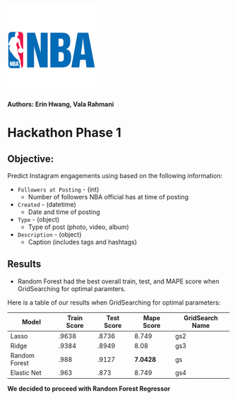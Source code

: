 <img align="center" width="200" height="200" src="./visuals/nba.png">

**Authors: Erin Hwang, Vala Rahmani**

# Hackathon Phase 1

## Objective:
Predict Instagram engagements using based on the following information: 
- `Followers at Posting` - (int)
    - Number of followers NBA official has at time of posting
- `Created` - (datetime)
    - Date and time of posting 
- `Type` - (object)
    - Type of post (photo, video, album)
- `Description` - (object)
    - Caption (includes tags and hashtags)
    

## Results
- Random Forest had the best overall train, test, and MAPE score when GridSearching for optimal paramters. 

Here is a table of our results when GridSearching for optimal parameters:

|Model|Train Score|Test Score|Mape Score|GridSearch Name|
|--|--|--|--|--|
|Lasso|.9638|.8736|8.749|gs2|
|Ridge|.9384|.8949|8.08|gs3|
|Random Forest|.988|.9127|**7.0428**|gs|
|Elastic Net|.963|.873|8.749|gs4|

**We decided to proceed with Random Forest Regressor**
